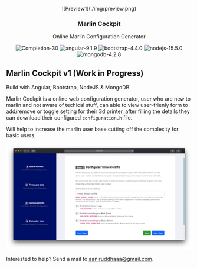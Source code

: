 
<p align="center">
    ![Preview1](./img/preview.png)
</p>
<h3 align="center">Marlin Cockpit</h3>
<p align="center">
  Online Marlin Configuration Generator
</p>

<p align="center">
    <img src="https://img.shields.io/badge/Completion-30%25-informational" alt="Completion-30"/>
    <img src="https://img.shields.io/badge/Angular-9.1.9-red?logo=angular" alt="angular-9.1.9" />
    <img src="https://img.shields.io/badge/Bootstrap-4.4.0-blueviolet?logo=bootstrap" alt="bootstrap-4.4.0" />
    <img src="https://img.shields.io/badge/NodeJS-13.5.0-green?logo=node.js" alt="nodejs-15.5.0" />
    <img src="https://img.shields.io/badge/MongoDB-4.2.8-brightgreen?logo=mongodb" alt="mongodb-4.2.8" />
</p>

## Marlin Cockpit v1 (Work in Progress)
Build with Angular, Bootstrap, NodeJS & MongoDB

Marlin Cockpit is a online web configuration generator, user who are new to marlin and not aware of techical stuff, can able to view user-frienly form to add/remove or toggle setting for their 3d printer, after filling the details they can download their configured <code>configuration.h</code> file.

Will help to increase the marlin user base cutting off the complexity for basic users.

![Preview1](./img/preview.png)

Interested to help? Send a mail to aaniruddhaaa@gmail.com. 
